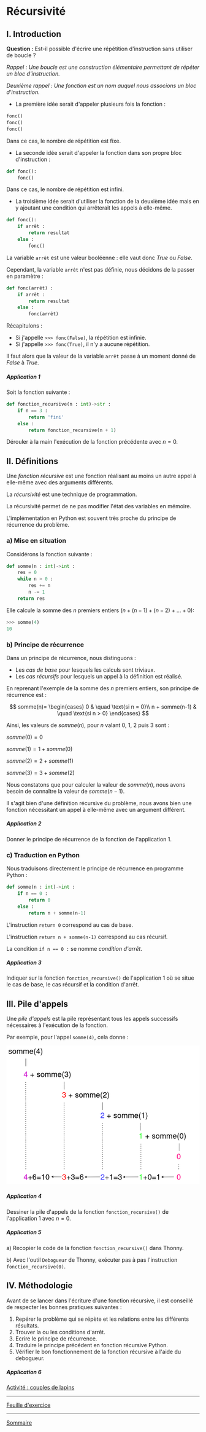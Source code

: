 # Récursivité

## I. Introduction

**Question :** Est-il possible d'écrire une répétition d'instruction sans utiliser de boucle ?

*Rappel : Une boucle est une construction élémentaire permettant de répéter un bloc d'instruction.*

*Deuxième rappel : Une fonction est un nom auquel nous associons un bloc d'instruction.*

- La première idée serait d'appeler plusieurs fois la fonction :

```python
fonc()
fonc()
fonc()
```

Dans ce cas, le nombre de répétition est fixe.

- La seconde idée serait d'appeler la fonction dans son propre bloc d'instruction :

```python
def fonc():
    fonc()
```

Dans ce cas, le nombre de répétition est infini.

- La troisième idée serait d'utiliser la fonction de la deuxième idée mais en y ajoutant une condition qui arrêterait les appels à elle-même.

```python
def fonc():
    if arrêt :
        return resultat
    else :
        fonc()
```

La variable `arrêt` est une valeur booléenne : elle vaut donc $True$ ou $False$.

Cependant, la variable `arrêt` n'est pas définie, nous décidons de la passer en paramètre :

```python
def fonc(arrêt) :
    if arrêt :
        return resultat
    else :
        fonc(arrêt)
```

Récapitulons : 

- Si j'appelle `>>> fonc(False)`, la répétition est infinie.
- Si j'appelle `>>> fonc(True)`, il n'y a aucune répétition.

Il faut alors que la valeur de la variable `arrêt` passe à un moment donné de $False$ à $True$.

##### Application 1

Soit la fonction suivante :

```python
def fonction_recursive(n : int)->str :
    if n == 3 :
        return 'fini'
    else :
        return fonction_recursive(n + 1)
```

Dérouler à la main l'exécution de la fonction précédente avec $n = 0$.

## II. Définitions

Une *fonction récursive* est une fonction réalisant au moins un autre appel à elle-même avec des arguments différents.

La *récursivité* est une technique de programmation.

La récursivité permet de ne pas modifier l'état des variables en mémoire.

L'implémentation en Python est souvent très proche du principe de récurrence du problème.

### a) Mise en situation

Considérons la fonction suivante :

```python
def somme(n : int)->int :
    res = 0
    while n > 0 :
        res += n
        n -= 1
    return res
```

Elle calcule la somme des $n$ premiers entiers ($n + (n-1) + (n-2) + ... + 0$):

```python
>>> somme(4)
10
```

### b) Principe de récurrence

Dans un principe de récurrence, nous distinguons :

- Les *cas de base* pour lesquels les calculs sont triviaux.
- Les *cas récursifs* pour lesquels un appel à la définition est réalisé.


En reprenant l'exemple de la somme des $n$ premiers entiers, son principe de récurrence est :

$$
somme(n)=
\begin{cases}
0 & \quad \text{si n = 0}\\ 
n + somme(n-1) & \quad \text{si n > 0}
\end{cases}
$$

Ainsi, les valeurs de $somme(n)$, pour $n$ valant $0$, $1$, $2$ puis $3$ sont :

$somme(0) = 0$

$somme(1) = 1 + somme(0)$

$somme(2) = 2 + somme(1)$

$somme(3) = 3 + somme(2)$

Nous constatons que pour calculer la valeur de $somme(n)$, nous avons besoin de connaître la valeur de $somme(n-1)$.

Il s'agit bien d'une définition récursive du problème, nous avons bien une fonction nécessitant un appel à elle-même avec un argument différent.

##### Application 2

Donner le principe de récurrence de la fonction de l'application 1.

### c) Traduction en Python

Nous traduisons directement le principe de récurrence en programme Python :

```python
def somme(n : int)->int :
    if n == 0 :
        return 0
    else :
        return n + somme(n-1)
```

L'instruction `return 0` correspond au cas de base.

L'instruction `return n + somme(n-1)` correspond au cas récursif.

La condition `if n == 0 :` se nomme *condition d'arrêt*.

##### Application 3

Indiquer sur la fonction `fonction_recursive()` de l'application 1 où se situe le cas de base, le cas récursif et la condition d'arrêt.

## III. Pile d'appels

Une *pile d'appels* est la pile représentant tous les appels successifs nécessaires à l'exécution de la fonction.

Par exemple, pour l'appel `somme(4)`, cela donne :

![Pile d'appels](./img/pile_d_appels.png)

##### Application 4

Dessiner la pile d'appels de la fonction `fonction_recursive()` de l'application 1 avec $n = 0$.

##### Application 5

a) Recopier le code de la fonction `fonction_recursive()` dans Thonny.

b) Avec l'outil `Debogueur` de Thonny, exécuter pas à pas l'instruction `fonction_recursive(0)`.

## IV. Méthodologie

Avant de se lancer dans l'écriture d'une fonction récursive, il est conseillé de respecter les bonnes pratiques suivantes :

1. Repérer le problème qui se répète et les relations entre les différents résultats.
2. Trouver la ou les conditions d'arrêt.
3. Ecrire le principe de récurrence.
4. Traduire le principe précédent en fonction récursive Python.
5. Vérifier le bon fonctionnement de la fonction récursive à l'aide du debogueur.

##### Application 6

[Activité : couples de lapins](./Activité_couples_de_lapins.md)

_________

[Feuille d'exercice](./Exercices/Exercices_recursivite.md)

_________

[Sommaire](./../README.md)